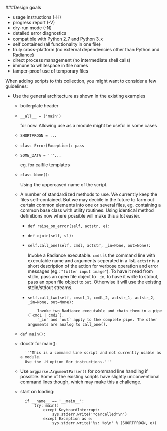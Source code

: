 
###Design goals
 - usage instructions (-H)
 - progress report (-V)
 - dry-run mode (-N)
 - detailed error diagnostics
 - compatible with Python 2.7 and Python 3.x
 - self contained (all functionality in one file)
 - truly cross-platform (no external dependencies other than Python and Radiance)
 - direct process management (no intermediate shell calls)
 - immune to whitespace in file names
 - tamper-proof use of temporary files


When adding scripts to this collection, you might want to consider a few guidelines:

  * Use the general architecture as shown in the existing examples

    - boilerplate header

    - `__all__ = ('main')`

      for now. Allowing use as a module might be useful in some cases

    - `SHORTPROGN = ...`

    - `class Error(Exception): pass`

    - `SOME_DATA = '''...`

      eg. for calfile templates

    - `class Name():`

      Using the uppercased name of the script.

    - A number of standardized methods to use. We currently keep the files self-contained. But we may decide in the future to farm out certain common elements into one or several files, eg. containing a common base class with utility routines. Using identical method definitions now where possible will make this a lot easier.

      * `def raise_on_error(self, actstr, e):`

      * `def qjoin(self, sl):`

      * `self.call_one(self, cmdl, actstr, _in=None, out=None):`

        Invoke a Radiance executable.
				`cmdl` is the command line with executable name and arguments seperated in a list.
				`actstr` is a short description of the action for verbose operation and error messages
				(eg.: `"filter input image"`). To have it read from stdin, pass an open file object to `_in`,
				to have it write to stdout, pass an open file object to `out`.
				Otherwise it will use the existing stdin/stdout streams.

      * `self.call_two(self, cmsdl_1, cmdl_2, actstr_1, actstr_2, _in=None, out=None):`

				Invoke two Radiance executable and chain them in a pipe (`cmd1 | cmd2`).
				`_in` and `out` apply to the complete pipe. The other arguments are analog to call_one().
    -	`def main():`

      * docstr for main():
              
              '''This is a command line script and not currently usable as a module.
              Use the -H option for instructions.'''
              
      * Use `argparse.ArgumentParser()` for command line handling if possible. Some of the existing scripts have slightly unconventional command lines though, which may make this a challenge.

    - start on loading:

            if __name__ == '__main__':
                try: main()
                    except KeyboardInterrupt:
                        sys.stderr.write('*cancelled*\n')
                    except Exception as e:
                        sys.stderr.write('%s: %s\n' % (SHORTPROGN, e))




